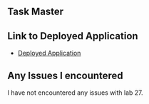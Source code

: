 
## Task Master

## Link to Deployed Application

- [Deployed Application](http://taskmaster-dev.us-west-1.elasticbeanstalk.com/tasks)

## Any Issues I encountered

I have not encountered any issues with lab 27.
